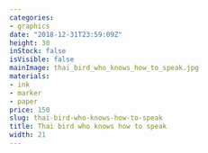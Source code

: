 ```yaml
---
categories:
- graphics
date: "2018-12-31T23:59:09Z"
height: 30
inStock: false
isVisible: false
mainImage: thai_bird_who_knows_how_to_speak.jpg
materials:
- ink
- marker
- paper
price: 150
slug: thai-bird-who-knows-how-to-speak
title: Thai bird who knows how to speak
width: 21
---
```


